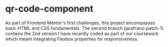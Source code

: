 # qr-code-component

As part of Frontend Mentor's first challenges, this project encompasses basic HTML and CSS fundamentals. The second branch (jarafranz-patch-1) contains the 2nd version I have recently coded as part of our coursework which meant integrating Flexbox properties for responsiveness.
